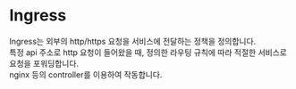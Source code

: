 # Ingress

Ingress는 외부의 http/https 요청을 서비스에 전달하는 정책을 정의합니다.\
특정 api 주소로 http 요청이 들어왔을 때, 정의한 라우팅 규칙에 따라 적절한 서비스로 요청을 포워딩합니다.\
nginx 등의 controller를 이용하여 작동합니다.

<figure><img src="https://lh6.googleusercontent.com/wspnal1h0LtB7rRwC4ZI63FDazHdn1vjkcrG0EvBlAi7DIM1X1GWUuiAXizUdioSYlMi_qxi3yR3x2SSUH-JQoGRGMdm84E3MWqZNvBWsywWCGpZtLDaXzVo-r3D7jOmpncmfjDS7EJpDRub95_nGCU" alt=""><figcaption></figcaption></figure>

